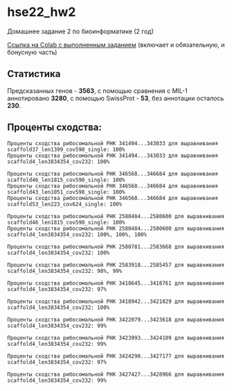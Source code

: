 # hse22_hw2
Домашнее задание 2 по биоинформатике (2 год)

[Ссылка на Colab с выполненным заданием](https://colab.research.google.com/drive/1hkkOmQKkCdQf8fkuCt7p9XKI0ZRo9LAa?usp=sharing) (включает и обязательную, и бонусную часть)

## Статистика

Предсказанных генов - **3563**, с помощью сравнения с MIL-1 аннотировано **3280**, с помощью SwissProt - **53**, без аннотации осталось **230**.

## Проценты сходства:

```
Проценты сходства рибосомальной РНК 341494...343033 для выравнивания scaffold37_len1399_cov590_single: 100%
Проценты сходства рибосомальной РНК 341494...343033 для выравнивания scaffold4_len3834354_cov232: 100%

Проценты сходства рибосомальной РНК 346568...346684 для выравнивания scaffold46_len1815_cov590_single: 100%
Проценты сходства рибосомальной РНК 346568...346684 для выравнивания scaffold43_len1051_cov598_single: 100%
Проценты сходства рибосомальной РНК 346568...346684 для выравнивания scaffold53_len223_cov624_single: 100%

Проценты сходства рибосомальной РНК 2580484...2580600 для выравнивания scaffold46_len1815_cov590_single: 100%
Проценты сходства рибосомальной РНК 2580484...2580600 для выравнивания scaffold4_len3834354_cov232: 100%, 100%, 100%

Проценты сходства рибосомальной РНК 2580781...2583668 для выравнивания scaffold4_len3834354_cov232: 100%

Проценты сходства рибосомальной РНК 2583918...2585457 для выравнивания scaffold4_len3834354_cov232: 98%, 99%

Проценты сходства рибосомальной РНК 3418645...3418761 для выравнивания scaffold4_len3834354_cov232: 97%

Проценты сходства рибосомальной РНК 3418942...3421829 для выравнивания scaffold4_len3834354_cov232: 100%

Проценты сходства рибосомальной РНК 3422079...3423618 для выравнивания scaffold4_len3834354_cov232: 99%

Проценты сходства рибосомальной РНК 3423993...3424109 для выравнивания scaffold4_len3834354_cov232: 99%

Проценты сходства рибосомальной РНК 3424290...3427177 для выравнивания scaffold4_len3834354_cov232: 97%

Проценты сходства рибосомальной РНК 3427427...3428966 для выравнивания scaffold4_len3834354_cov232: 99%
```
